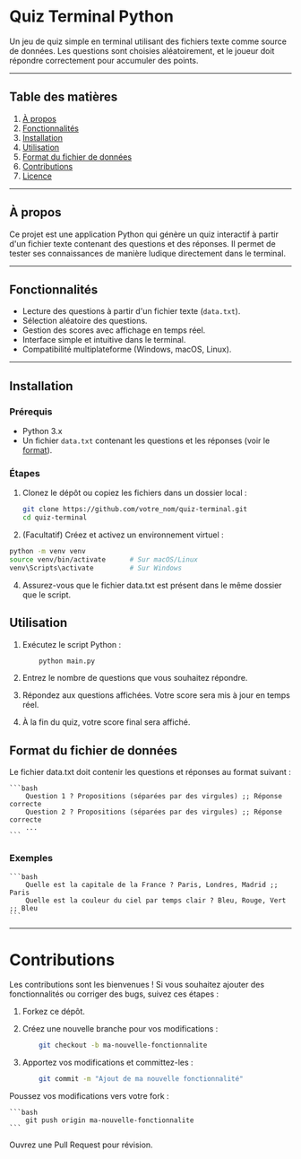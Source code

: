 # Quiz Terminal Python

Un jeu de quiz simple en terminal utilisant des fichiers texte comme source de données. Les questions sont choisies aléatoirement, et le joueur doit répondre correctement pour accumuler des points.

---

## Table des matières

1. [À propos](#à-propos)
2. [Fonctionnalités](#fonctionnalités)
3. [Installation](#installation)
4. [Utilisation](#utilisation)
5. [Format du fichier de données](#format-du-fichier-de-données)
6. [Contributions](#contributions)
7. [Licence](#licence)

---

## À propos

Ce projet est une application Python qui génère un quiz interactif à partir d'un fichier texte contenant des questions et des réponses. Il permet de tester ses connaissances de manière ludique directement dans le terminal.

---

## Fonctionnalités

- Lecture des questions à partir d'un fichier texte (`data.txt`).
- Sélection aléatoire des questions.
- Gestion des scores avec affichage en temps réel.
- Interface simple et intuitive dans le terminal.
- Compatibilité multiplateforme (Windows, macOS, Linux).

---

## Installation

### Prérequis

- Python 3.x
- Un fichier `data.txt` contenant les questions et les réponses (voir le [format](#format-du-fichier-de-données)).

### Étapes

1. Clonez le dépôt ou copiez les fichiers dans un dossier local :
   ```bash
   git clone https://github.com/votre_nom/quiz-terminal.git
   cd quiz-terminal
    ```
2. (Facultatif) Créez et activez un environnement virtuel :
```bash
python -m venv venv
source venv/bin/activate      # Sur macOS/Linux
venv\Scripts\activate         # Sur Windows
```

4. Assurez-vous que le fichier data.txt est présent dans le même dossier que le script.

## Utilisation

1. Exécutez le script Python :

    ```bash
        python main.py
    ```

2. Entrez le nombre de questions que vous souhaitez répondre.
3. Répondez aux questions affichées. Votre score sera mis à jour en temps réel.
4. À la fin du quiz, votre score final sera affiché.

## Format du fichier de données

Le fichier data.txt doit contenir les questions et réponses au format suivant :

    ```bash
        Question 1 ? Propositions (séparées par des virgules) ;; Réponse correcte
        Question 2 ? Propositions (séparées par des virgules) ;; Réponse correcte
        ...
    ```

### Exemples

    ```bash
        Quelle est la capitale de la France ? Paris, Londres, Madrid ;; Paris
        Quelle est la couleur du ciel par temps clair ? Bleu, Rouge, Vert ;; Bleu
    ```

---

# Contributions

Les contributions sont les bienvenues ! Si vous souhaitez ajouter des fonctionnalités ou corriger des bugs, suivez ces étapes :

1. Forkez ce dépôt.

2. Créez une nouvelle branche pour vos modifications :

    ```bash
        git checkout -b ma-nouvelle-fonctionnalite
    ```

3. Apportez vos modifications et committez-les :

    ```bash
        git commit -m "Ajout de ma nouvelle fonctionnalité"
    ```

Poussez vos modifications vers votre fork :

    ```bash
        git push origin ma-nouvelle-fonctionnalite
    ```

Ouvrez une Pull Request pour révision.
